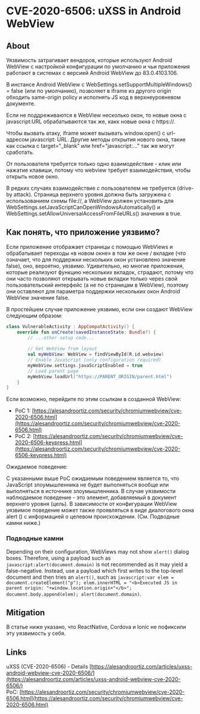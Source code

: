 # CVE-2020-6506: uXSS in Android WebView

## About

Уязвимость затрагивает вендоров, которые используют Android WebView с настройкой конфигурации по умолчанию и чьи приложения работают в системах с версией Android WebView до 83.0.4103.106.

В инстансе Android WebView с WebSettings.setSupportMultipleWindows\(\) = false \(или по умолчанию\), позволяет в iframe из другого origin обходить same-origin policy и исполнять JS код в верхнеуровневом документе.

Если не поддреживаются в WebView несколько окон, то новые окна с javascript:URL обрабатываются так же, какк новые окна с https://.

Чтобы вызвать атаку, iframe может вызывать window.open\(\) с url-адресом  javascript: URL. Другие методы открытия нового окна, такие как ссылка с target="\_blank" или href="javascript:..." так же могут сработать.

От пользователя требуется только одно взаимодействие - клик или нажатие клавиши, потому что webview требует взаимодействия, чтобы открыть новое окно.

В редких случаях взаимодействие с пользователем не требуется \(drive-by attack\). Страница верхнего уровня должна быть загружена с использованием схемы file://, а WebView должен установить для WebSettings.setJavaScriptCanOpenWindowsAutomatically\(\) и WebSettings.setAllowUniversalAccessFromFileURLs\(\) значения в true.

## Как понять, что приложение уязвимо?

Если приложение отображает страницы с помощью WebViews и обрабатывает переходы «в новом окне» в том же окне / вкладке \(что означает, что для поддержки нескольких окон установлено значение false\), оно, вероятно, уязвимо. Удивительно, но многие приложения, которые реализуют функцию нескольких вкладок, страдают, потому что они часто позволяют открывать новые вкладки только через свой пользовательский интерфейс \(а не по страницам в WebView\), поэтому они оставляют для параметра поддержки нескольких окон Android WebView значение false.

В простейшем случае приложение уязвимо, если они создают WebView следующим образом:

```kotlin
class VulnerableActivity : AppCompatActivity() {
    override fun onCreate(savedInstanceState: Bundle?) {
        // ...other setup code...
        
        // Get WebView from layout
        val myWebView: WebView = findViewById(R.id.webview)
        // Enable JavaScript (only configuration required)
        myWebView.settings.javaScriptEnabled = true
        // Load parent page
        myWebView.loadUrl("https://PARENT_ORIGIN/parent.html")
    }
}
```

Если возможно, перейдите по этим ссылкам в созданной WebView:

* PoC 1: [https://alesandroortiz.com/security/chromiumwebview/cve-2020-6506.html](https://alesandroortiz.com/security/chromiumwebview/cve-2020-6506.html)
* PoC 2: [https://alesandroortiz.com/security/chromiumwebview/cve-2020-6506-keypress.html](https://alesandroortiz.com/security/chromiumwebview/cve-2020-6506-keypress.html)

Ожидаемое поведение: 

С указанными выше PoC ожидаемым поведением является то, что JavaScript злоумышленника не будет выполняться вообще или выполняться в источнике злоумышленника. В случае уязвимости наблюдаемое поведение - это элемент, добавляемый в документ верхнего уровня \(цель\). В зависимости от конфигурации WebView уязвимое поведение может также проявляться в виде диалогового окна alert \(\) с информацией о целевом происхождении. \(См. Подводные камни ниже.\)

### Подводные камни

Depending on their configuration, WebViews may not show `alert()` dialog boxes. Therefore, using a payload such as `javascript:alert(document.domain)` is not recommended as it may yield a false-negative. Instead, use a payload which first writes to the top-level document and then tries an `alert()`, such as `javascript:var elem = document.createElement("p"); elem.innerHTML = "<b>Executed JS in parent origin: "+window.location.origin+"</b>"; document.body.append(elem); alert(document.domain)`.

## Mitigation

В статье ниже указано, что ReactNative, Cordova и Ionic не пофиксили эту уязвимость у себя.

## Links

uXSS \(CVE-2020-6506\) - Details [https://alesandroortiz.com/articles/uxss-android-webview-cve-2020-6506/](https://alesandroortiz.com/articles/uxss-android-webview-cve-2020-6506/)  
PoC: [https://alesandroortiz.com/security/chromiumwebview/cve-2020-6506.html](https://alesandroortiz.com/security/chromiumwebview/cve-2020-6506.html)

